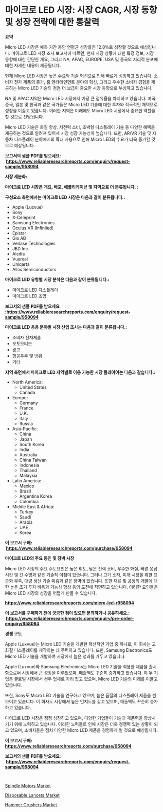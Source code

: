 <p><h1>마이크로 LED 시장: 시장 CAGR, 시장 동향 및 성장 전략에 대한 통찰력</h1></p><p><strong>요약</strong></p>
<p><p>Micro LED 시장은 예측 기간 동안 연평균 성장률인 12.8%로 성장할 것으로 예상됩니다. 마이크로 LED 시장 조사 보고서에 따르면, 현재 시장 상황에 대한 특정 정보, 시장 동향에 대한 간단한 개요, 그리고 NA, APAC, EUROPE, USA 및 중국의 지리적 분포에 대한 자세한 내용이 제공됩니다.</p><p>현재 Micro LED 시장은 높은 수요와 기술 혁신으로 인해 빠르게 성장하고 있습니다. 소비자 전자 제품의 증가, 홈 엔터테인먼트 분야의 혁신, 그리고 우수한 소비자 경험을 제공하는 Micro LED 기술의 점점 더 보급이 중요한 시장 동향으로 부상하고 있습니다.</p><p>NA 및 APAC 지역은 Micro LED 시장에서 가장 큰 점유율을 차지하고 있습니다. 미국, 중국, 일본 및 한국과 같은 국가들은 Micro LED 기술에 대한 투자와 적극적인 채택으로 성장을 이끌고 있습니다. 이러한 지역은 미래에도 Micro LED 시장에서 중요한 역할을 할 것으로 전망됩니다.</p><p>Micro LED 기술은 화질 향상, 저전력 소비, 초박형 디스플레이 기술 등 다양한 혜택을 제공하는 것으로 알려져 있어서 시장 성장 가능성이 높습니다. 또한, AR/VR 기술 및 자동차 디스플레이 분야에서의 확대 사용으로 인해 Micro LED의 수요가 더욱 증가할 것으로 예상됩니다.</p></p>
<p><strong>보고서의 샘플 PDF를 받으세요: &nbsp;<a href="https://www.reliableresearchreports.com/enquiry/request-sample/958094">https://www.reliableresearchreports.com/enquiry/request-sample/958094</a></strong></p>
<p><strong>시장 세분화:</strong></p>
<p><strong> 마이크로 LED 시장은 개요, 배포, 애플리케이션 및 지역으로 더 분류됩니다. :</strong></p>
<p><strong>구성요소 측면에서는 마이크로 LED 시장은 다음과 같이 분류됩니다.:</strong></p>
<p><ul><li>Apple (Luxvue)</li><li>Sony</li><li>X-Celeprint</li><li>Samsung Electronics</li><li>Oculus VR (Infiniled)</li><li>Epistar</li><li>Glo AB</li><li>Verlase Technologies</li><li>JBD Inc.</li><li>Aledia</li><li>Vuereal</li><li>Uniqarta</li><li>Allos Semiconductors</li></ul></p>
<p><strong> 마이크로 LED 유형별 시장 분석은 다음과 같이 분류됩니다.:</strong></p>
<p><ul><li>마이크로 LED 디스플레이</li><li>마이크로 LED 조명</li></ul></p>
<p><strong>보고서의 샘플 PDF를 받으세요 :<a href="https://www.reliableresearchreports.com/enquiry/request-sample/958094">https://www.reliableresearchreports.com/enquiry/request-sample/958094</a></strong></p>
<p><strong> 마이크로 LED 응용 분야별 시장 산업 조사는 다음과 같이 분류됩니다.:</strong></p>
<p><ul><li>소비자 전자제품</li><li>오토모티브</li><li>광고</li><li>항공우주 및 방위</li><li>기타</li></ul></p>
<p><strong>지역 측면에서 마이크로 LED 지역별로 이용 가능한 시장 플레이어는 다음과 같습니다.:</strong></p>
<p><ul>
    <li>
        North America:
        <ul>
            <li>United States</li>
            <li>Canada</li>
        </ul>
    </li>
    <li>
        Europe:
        <ul>
            <li>Germany</li>
            <li>France</li>
            <li>U.K.</li>
            <li>Italy</li>
            <li>Russia</li>
        </ul>
    </li>
    <li>
        Asia-Pacific:
        <ul>
            <li>China</li>
            <li>Japan</li>
            <li>South Korea</li>
            <li>India</li>
            <li>Australia</li>
            <li>China Taiwan</li>
            <li>Indonesia</li>
            <li>Thailand</li>
            <li>Malaysia</li>
        </ul>
    </li>
    <li>
        Latin America:
        <ul>
            <li>Mexico</li>
            <li>Brazil</li>
            <li>Argentina Korea</li>
            <li>Colombia</li>
        </ul>
    </li>
    <li>
        Middle East & Africa:
        <ul>
            <li>Turkey</li>
            <li>Saudi</li>
            <li>Arabia</li>
            <li>UAE</li>
            <li>Korea</li>
        </ul>
    </li>
    </ul></p>
<p><strong>이 보고서 구매: &nbsp;<a href="https://www.reliableresearchreports.com/purchase/958094">https://www.reliableresearchreports.com/purchase/958094</a></strong></p>
<p><strong>마이크로 LED의 주요 동인 및 장벽 시장</strong></p>
<p><p>Micro LED 시장의 주요 주도요인은 높은 휘도, 낮은 전력 소비, 우수한 화질, 빠른 응답 시간 및 긴 수명과 같은 기술적 이점이 있습니다. 그러나 고가 소자, 미래 시장을 위한 표준화 부족, 대량 생산 기술 미흡과 같은 장벽이 있습니다. 또한 재료 및 공정의 개발에 대한 높은 초기 투자 비용과 기능성 향상 등의 도전에 직면하고 있습니다. 이러한 요인들은 Micro LED 시장의 성장을 어렵게 만들 수 있습니다.</p></p>
<p><strong><a href="https://www.reliableresearchreports.com/micro-led-r958094">https://www.reliableresearchreports.com/micro-led-r958094</a></strong></p>
<p><strong>이 보고서를 구매하기 전에 궁금한 점이 있으면 문의하거나 공유하세요.: &nbsp;<a href="https://www.reliableresearchreports.com/enquiry/pre-order-enquiry/958094">https://www.reliableresearchreports.com/enquiry/pre-order-enquiry/958094</a></strong></p>
<p><strong>경쟁 구도</strong></p>
<p><p>Apple (Luxvue)는 Micro LED 기술을 개발한 혁신적인 기업 중 하나로, 이 회사는 고화질 디스플레이를 제작하는 데 주력하고 있습니다. 또한, Samsung Electronics도 Micro LED 기술을 개발하여 시장에서 높은 성과를 거두고 있습니다.</p><p>Apple (Luxvue)와 Samsung Electronics는 Micro LED 기술을 적용한 제품을 출시함으로써 시장에서 큰 성장을 이루었으며, 매출액도 꾸준히 증가하고 있습니다. 이 두 기업은 글로벌 시장에서 선두 업체로 자리 잡고 있으며, Micro LED 기술의 미래를 이끌고 있습니다.</p><p>또한, Sony도 Micro LED 기술을 연구하고 있으며, 높은 품질의 디스플레이 제품을 선보이고 있습니다. 이 회사도 시장에서 높은 인지도를 갖고 있으며, 매출액도 꾸준히 증가하고 있습니다.</p><p>마이크로 LED 시장은 점점 성장하고 있으며, 다양한 기업들이 기술과 제품력을 향상시키기 위해 노력하고 있습니다. 이러한 노력들로 인해 시장은 더욱 경쟁력 있는 상황이 되고 있으며, 소비자들은 점차 다양한 Micro LED 제품을 경험하게 될 것으로 예상됩니다.</p></p>
<p><strong>이 보고서 구매: &nbsp; <a href="https://www.reliableresearchreports.com/purchase/958094">https://www.reliableresearchreports.com/purchase/958094</a></strong></p>
<p><strong>보고서의 샘플 PDF를 받으세요: &nbsp;<a href="https://www.reliableresearchreports.com/enquiry/request-sample/958094">https://www.reliableresearchreports.com/enquiry/request-sample/958094</a></strong><strong></strong></p>
<p>&nbsp;</p>
<p><p><a href="https://github.com/nathandecarvalho/Market-Research-Report-List-3/blob/main/spindle-motors-market.md">Spindle Motors Market</a></p><p><a href="https://github.com/julyju69/Market-Research-Report-List-2/blob/main/disposable-lancets-market.md">Disposable Lancets Market</a></p><p><a href="https://github.com/kosella/Market-Research-Report-List-2/blob/main/hammer-crushers-market.md">Hammer Crushers Market</a></p></p>